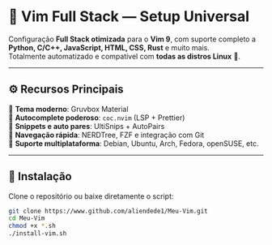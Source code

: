 # 🧠 Vim Full Stack — Setup Universal

Configuração **Full Stack otimizada** para o **Vim 9**, com suporte completo a **Python, C/C++, JavaScript, HTML, CSS, Rust** e muito mais.  
Totalmente automatizado e compatível com **todas as distros Linux** 🐧.

---

## ⚙️ Recursos Principais

🔹 **Tema moderno**: Gruvbox Material  
🔹 **Autocomplete poderoso**: `coc.nvim` (LSP + Prettier)  
🔹 **Snippets e auto pares**: UltiSnips + AutoPairs  
🔹 **Navegação rápida**: NERDTree, FZF e integração com Git  
🔹 **Suporte multiplataforma**: Debian, Ubuntu, Arch, Fedora, openSUSE, etc.

---

## 🚀 Instalação

Clone o repositório ou baixe diretamente o script:

```bash
git clone https://www.github.com/aliendede1/Meu-Vim.git
cd Meu-Vim
chmod +x *.sh
./install-vim.sh

